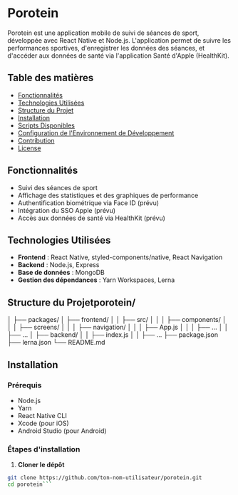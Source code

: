 # Porotein

Porotein est une application mobile de suivi de séances de sport, développée avec React Native et Node.js. L'application permet de suivre les performances sportives, d'enregistrer les données des séances, et d'accéder aux données de santé via l'application Santé d'Apple (HealthKit).

## Table des matières

- [Fonctionnalités](#fonctionnalités)
- [Technologies Utilisées](#technologies-utilisées)
- [Structure du Projet](#structure-du-projet)
- [Installation](#installation)
- [Scripts Disponibles](#scripts-disponibles)
- [Configuration de l'Environnement de Développement](#configuration-de-lenvironnement-de-développement)
- [Contribution](#contribution)
- [License](#license)

## Fonctionnalités

- Suivi des séances de sport
- Affichage des statistiques et des graphiques de performance
- Authentification biométrique via Face ID (prévu)
- Intégration du SSO Apple (prévu)
- Accès aux données de santé via HealthKit (prévu)

## Technologies Utilisées

- **Frontend** : React Native, styled-components/native, React Navigation
- **Backend** : Node.js, Express
- **Base de données** : MongoDB
- **Gestion des dépendances** : Yarn Workspaces, Lerna

## Structure du Projetporotein/
│
├── packages/
│   ├── frontend/
│   │   ├── src/
│   │   │   ├── components/
│   │   │   ├── screens/
│   │   │   ├── navigation/
│   │   │   ├── App.js
│   │   │   ├── …
│   │   ├── …
│   ├── backend/
│   │   ├── index.js
│   │   ├── …
├── package.json
├── lerna.json
└── README.md

## Installation

### Prérequis

- Node.js
- Yarn
- React Native CLI
- Xcode (pour iOS)
- Android Studio (pour Android)

### Étapes d'installation

1. **Cloner le dépôt**

```sh
git clone https://github.com/ton-nom-utilisateur/porotein.git
cd porotein```
